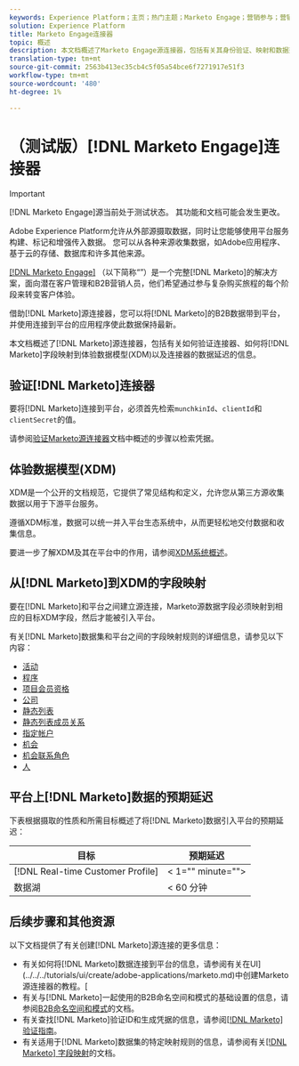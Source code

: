 ```yaml
---
keywords: Experience Platform；主页；热门主题；Marketo Engage；营销参与；营销
solution: Experience Platform
title: Marketo Engage连接器
topic: 概述
description: 本文档概述了Marketo Engage源连接器，包括有关其身份验证、映射和数据延迟的信息。
translation-type: tm+mt
source-git-commit: 2563b413ec35cb4c5f05a54bce6f7271917e51f3
workflow-type: tm+mt
source-wordcount: '480'
ht-degree: 1%

---
```



# （测试版）[!DNL Marketo Engage]连接器

>[!IMPORTANT]
>
>[!DNL Marketo Engage]源当前处于测试状态。 其功能和文档可能会发生更改。

Adobe Experience Platform允许从外部源摄取数据，同时让您能够使用平台服务构建、标记和增强传入数据。 您可以从各种来源收集数据，如Adobe应用程序、基于云的存储、数据库和许多其他来源。

[[!DNL Marketo Engage]](https://www.marketo.com/software/) （以下简称“”）是一个完整[!DNL Marketo]的解决方案，面向潜在客户管理和B2B营销人员，他们希望通过参与复杂购买旅程的每个阶段来转变客户体验。

借助[!DNL Marketo]源连接器，您可以将[!DNL Marketo]的B2B数据带到平台，并使用连接到平台的应用程序使此数据保持最新。

本文档概述了[!DNL Marketo]源连接器，包括有关如何验证连接器、如何将[!DNL Marketo]字段映射到体验数据模型(XDM)以及连接器的数据延迟的信息。

## 验证[!DNL Marketo]连接器

要将[!DNL Marketo]连接到平台，必须首先检索`munchkinId`、`clientId`和`clientSecret`的值。

请参阅[验证Marketo源连接器](./marketo-auth.md)文档中概述的步骤以检索凭据。

## 体验数据模型(XDM)

XDM是一个公开的文档规范，它提供了常见结构和定义，允许您从第三方源收集数据以用于下游平台服务。

遵循XDM标准，数据可以统一并入平台生态系统中，从而更轻松地交付数据和收集信息。

要进一步了解XDM及其在平台中的作用，请参阅[XDM系统概述](../../../../xdm/home.md)。

## 从[!DNL Marketo]到XDM的字段映射

要在[!DNL Marketo]和平台之间建立源连接，Marketo源数据字段必须映射到相应的目标XDM字段，然后才能被引入平台。

有关[!DNL Marketo]数据集和平台之间的字段映射规则的详细信息，请参见以下内容：

* [活动](../mapping/marketo.md#activities)
* [程序](../mapping/marketo.md#programs)
* [项目会员资格](../mapping/marketo.md#program-memberships)
* [公司](../mapping/marketo.md#companies)
* [静态列表](../mapping/marketo.md#static-lists)
* [静态列表成员关系](../mapping/marketo.md#static-list-memberships)
* [指定帐户](../mapping/marketo.md#named-accounts)
* [机会](../mapping/marketo.md#opportunities)
* [机会联系角色](../mapping/marketo.md#opportunity-contact-roles)
* [人](../mapping/marketo.md#persons)

## 平台上[!DNL Marketo]数据的预期延迟

下表根据摄取的性质和所需目标概述了将[!DNL Marketo]数据引入平台的预期延迟：

| 目标 | 预期延迟 |
| ----------- | ---------------- |
| [!DNL Real-time Customer Profile] | &lt; 1=&quot;&quot; minute=&quot;&quot;> |
| 数据湖 | &lt; 60 分钟 |

## 后续步骤和其他资源

以下文档提供了有关创建[!DNL Marketo]源连接的更多信息：

* 有关如何将[!DNL Marketo]数据连接到平台的信息，请参阅有关在UI](../../../tutorials/ui/create/adobe-applications/marketo.md)中创建Marketo源连接器的教程。[
* 有关与[!DNL Marketo]一起使用的B2B命名空间和模式的基础设置的信息，请参阅[B2B命名空间和模式](./marketo-namespaces.md)的文档。
* 有关查找[!DNL Marketo]验证ID和生成凭据的信息，请参阅[[!DNL Marketo] 验证指南](./marketo-auth.md)。
* 有关适用于[!DNL Marketo]数据集的特定映射规则的信息，请参阅有关[[!DNL Marketo] 字段映射](../mapping/marketo.md)的文档。